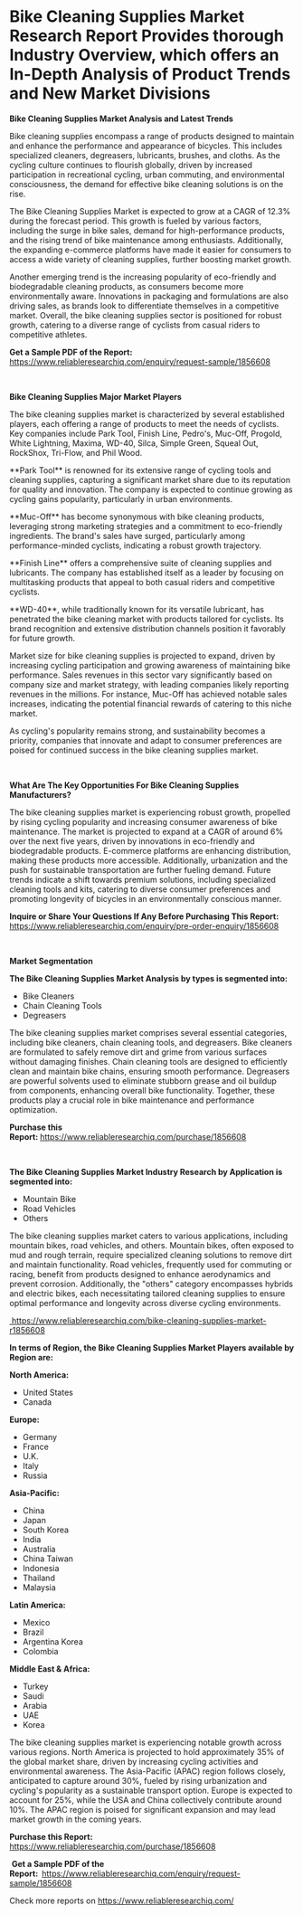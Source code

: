 <p><h1>Bike Cleaning Supplies Market Research Report Provides thorough Industry Overview, which offers an In-Depth Analysis of Product Trends and New Market Divisions</h1></p><p><strong>Bike Cleaning Supplies Market Analysis and Latest Trends</strong></p>
<p><p>Bike cleaning supplies encompass a range of products designed to maintain and enhance the performance and appearance of bicycles. This includes specialized cleaners, degreasers, lubricants, brushes, and cloths. As the cycling culture continues to flourish globally, driven by increased participation in recreational cycling, urban commuting, and environmental consciousness, the demand for effective bike cleaning solutions is on the rise.</p><p>The Bike Cleaning Supplies Market is expected to grow at a CAGR of 12.3% during the forecast period. This growth is fueled by various factors, including the surge in bike sales, demand for high-performance products, and the rising trend of bike maintenance among enthusiasts. Additionally, the expanding e-commerce platforms have made it easier for consumers to access a wide variety of cleaning supplies, further boosting market growth.</p><p>Another emerging trend is the increasing popularity of eco-friendly and biodegradable cleaning products, as consumers become more environmentally aware. Innovations in packaging and formulations are also driving sales, as brands look to differentiate themselves in a competitive market. Overall, the bike cleaning supplies sector is positioned for robust growth, catering to a diverse range of cyclists from casual riders to competitive athletes.</p></p>
<p><strong>Get a Sample PDF of the Report:&nbsp;</strong> <a href="https://www.reliableresearchiq.com/enquiry/request-sample/1856608?utm_campaign=3080&utm_medium=2&utm_source=Github&utm_content=ia&utm_term=04042025&utm_id=bike-cleaning-supplies">https://www.reliableresearchiq.com/enquiry/request-sample/1856608</a></p>
<p>&nbsp;</p>
<p><strong>Bike Cleaning Supplies Major Market Players</strong></p>
<p><p>The bike cleaning supplies market is characterized by several established players, each offering a range of products to meet the needs of cyclists. Key companies include Park Tool, Finish Line, Pedro's, Muc-Off, Progold, White Lightning, Maxima, WD-40, Silca, Simple Green, Squeal Out, RockShox, Tri-Flow, and Phil Wood.</p><p>**Park Tool** is renowned for its extensive range of cycling tools and cleaning supplies, capturing a significant market share due to its reputation for quality and innovation. The company is expected to continue growing as cycling gains popularity, particularly in urban environments.</p><p>**Muc-Off** has become synonymous with bike cleaning products, leveraging strong marketing strategies and a commitment to eco-friendly ingredients. The brand's sales have surged, particularly among performance-minded cyclists, indicating a robust growth trajectory.</p><p>**Finish Line** offers a comprehensive suite of cleaning supplies and lubricants. The company has established itself as a leader by focusing on multitasking products that appeal to both casual riders and competitive cyclists.</p><p>**WD-40**, while traditionally known for its versatile lubricant, has penetrated the bike cleaning market with products tailored for cyclists. Its brand recognition and extensive distribution channels position it favorably for future growth.</p><p>Market size for bike cleaning supplies is projected to expand, driven by increasing cycling participation and growing awareness of maintaining bike performance. Sales revenues in this sector vary significantly based on company size and market strategy, with leading companies likely reporting revenues in the millions. For instance, Muc-Off has achieved notable sales increases, indicating the potential financial rewards of catering to this niche market.</p><p>As cycling's popularity remains strong, and sustainability becomes a priority, companies that innovate and adapt to consumer preferences are poised for continued success in the bike cleaning supplies market.</p></p>
<p>&nbsp;</p>
<p><strong>What Are The Key Opportunities For Bike Cleaning Supplies Manufacturers?</strong></p>
<p><p>The bike cleaning supplies market is experiencing robust growth, propelled by rising cycling popularity and increasing consumer awareness of bike maintenance. The market is projected to expand at a CAGR of around 6% over the next five years, driven by innovations in eco-friendly and biodegradable products. E-commerce platforms are enhancing distribution, making these products more accessible. Additionally, urbanization and the push for sustainable transportation are further fueling demand. Future trends indicate a shift towards premium solutions, including specialized cleaning tools and kits, catering to diverse consumer preferences and promoting longevity of bicycles in an environmentally conscious manner.</p></p>
<p><strong>Inquire or Share Your Questions If Any Before Purchasing This Report:</strong> <a href="https://www.reliableresearchiq.com/enquiry/pre-order-enquiry/1856608?utm_campaign=3080&utm_medium=2&utm_source=Github&utm_content=ia&utm_term=04042025&utm_id=bike-cleaning-supplies">https://www.reliableresearchiq.com/enquiry/pre-order-enquiry/1856608</a></p>
<p>&nbsp;</p>
<p><strong>Market Segmentation</strong></p>
<p><strong>The Bike Cleaning Supplies Market Analysis by types is segmented into:</strong></p>
<p><ul><li>Bike Cleaners</li><li>Chain Cleaning Tools</li><li>Degreasers</li></ul></p>
<p><p>The bike cleaning supplies market comprises several essential categories, including bike cleaners, chain cleaning tools, and degreasers. Bike cleaners are formulated to safely remove dirt and grime from various surfaces without damaging finishes. Chain cleaning tools are designed to efficiently clean and maintain bike chains, ensuring smooth performance. Degreasers are powerful solvents used to eliminate stubborn grease and oil buildup from components, enhancing overall bike functionality. Together, these products play a crucial role in bike maintenance and performance optimization.</p></p>
<p><strong>Purchase this Report:&nbsp;</strong><a href="https://www.reliableresearchiq.com/purchase/1856608?utm_campaign=3080&utm_medium=2&utm_source=Github&utm_content=ia&utm_term=04042025&utm_id=bike-cleaning-supplies">https://www.reliableresearchiq.com/purchase/1856608</a></p>
<p>&nbsp;</p>
<p><strong>The Bike Cleaning Supplies Market Industry Research by Application is segmented into:</strong></p>
<p><ul><li>Mountain Bike</li><li>Road Vehicles</li><li>Others</li></ul></p>
<p><p>The bike cleaning supplies market caters to various applications, including mountain bikes, road vehicles, and others. Mountain bikes, often exposed to mud and rough terrain, require specialized cleaning solutions to remove dirt and maintain functionality. Road vehicles, frequently used for commuting or racing, benefit from products designed to enhance aerodynamics and prevent corrosion. Additionally, the "others" category encompasses hybrids and electric bikes, each necessitating tailored cleaning supplies to ensure optimal performance and longevity across diverse cycling environments.</p></p>
<p><a href="https://www.reliableresearchiq.com/bike-cleaning-supplies-market-r1856608?utm_campaign=3080&utm_medium=2&utm_source=Github&utm_content=ia&utm_term=04042025&utm_id=bike-cleaning-supplies">&nbsp;https://www.reliableresearchiq.com/bike-cleaning-supplies-market-r1856608</a></p>
<p><strong>In terms of Region, the Bike Cleaning Supplies Market Players available by Region are:</strong></p>
<p>
    <p> <strong> North America: </strong>
        <ul>
            <li>United States</li>
            <li>Canada</li>
        </ul>
        </p> 
    <p> <strong> Europe: </strong>
        <ul>
            <li>Germany</li>
            <li>France</li>
            <li>U.K.</li>
            <li>Italy</li>
            <li>Russia</li>
        </ul>
        </p> 
    <p> <strong> Asia-Pacific: </strong>
        <ul>
            <li>China</li>
            <li>Japan</li>
            <li>South Korea</li>
            <li>India</li>
            <li>Australia</li>
            <li>China Taiwan</li>
            <li>Indonesia</li>
            <li>Thailand</li>
            <li>Malaysia</li>
        </ul>
        </p> 
    <p> <strong> Latin America: </strong>
        <ul>
            <li>Mexico</li>
            <li>Brazil</li>
            <li>Argentina Korea</li>
            <li>Colombia</li>
        </ul>
        </p> 
    <p> <strong> Middle East & Africa: </strong>
        <ul>
            <li>Turkey</li>
            <li>Saudi</li>
            <li>Arabia</li>
            <li>UAE</li>
            <li>Korea</li>
        </ul>
    </p>
    </p>
<p><p>The bike cleaning supplies market is experiencing notable growth across various regions. North America is projected to hold approximately 35% of the global market share, driven by increasing cycling activities and environmental awareness. The Asia-Pacific (APAC) region follows closely, anticipated to capture around 30%, fueled by rising urbanization and cycling's popularity as a sustainable transport option. Europe is expected to account for 25%, while the USA and China collectively contribute around 10%. The APAC region is poised for significant expansion and may lead market growth in the coming years.</p></p>
<p><strong>Purchase this Report: </strong><a href="https://www.reliableresearchiq.com/purchase/1856608?utm_campaign=3080&utm_medium=2&utm_source=Github&utm_content=ia&utm_term=04042025&utm_id=bike-cleaning-supplies">https://www.reliableresearchiq.com/purchase/1856608</a></p>
<p>&nbsp;<strong>Get a Sample PDF of the Report:&nbsp;&nbsp;</strong><a href="https://www.reliableresearchiq.com/enquiry/request-sample/1856608?utm_campaign=3080&utm_medium=2&utm_source=Github&utm_content=ia&utm_term=04042025&utm_id=bike-cleaning-supplies">https://www.reliableresearchiq.com/enquiry/request-sample/1856608</a></p>
<p><strong></strong></p>
<p>Check more reports on <a href="https://www.reliableresearchiq.com/?utm_campaign=3080&utm_medium=2&utm_source=Github&utm_content=ia&utm_term=04042025&utm_id=bike-cleaning-supplies">https://www.reliableresearchiq.com/</a></p>